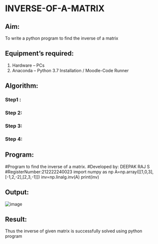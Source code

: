 # INVERSE-OF-A-MATRIX
## Aim:
To write a python program to find the inverse of a matrix
## Equipment’s required:
1. 	Hardware – PCs
2. 	Anaconda – Python 3.7 Installation / Moodle-Code Runner
## Algorithm:
### Step1 : 
### Step 2: 
### Step 3: 
### Step 4: 

## Program:
#Program to find the inverse of a matrix.
#Developed by: DEEPAK RAJ S
#RegisterNumber:212222240023
import numpy as np
A=np.array([[1,0,3],[-1,2,-2],[2,3,-1]])
inv=np.linalg.inv(A)
print(inv)
## Output:
![image](https://github.com/DEEPAK2200233/INVERSE-OF-A-MATRIX/assets/118707676/42b0e577-c095-4025-803f-480be9f927fd)

## Result:
Thus the inverse of given matrix is successfully solved using python program

